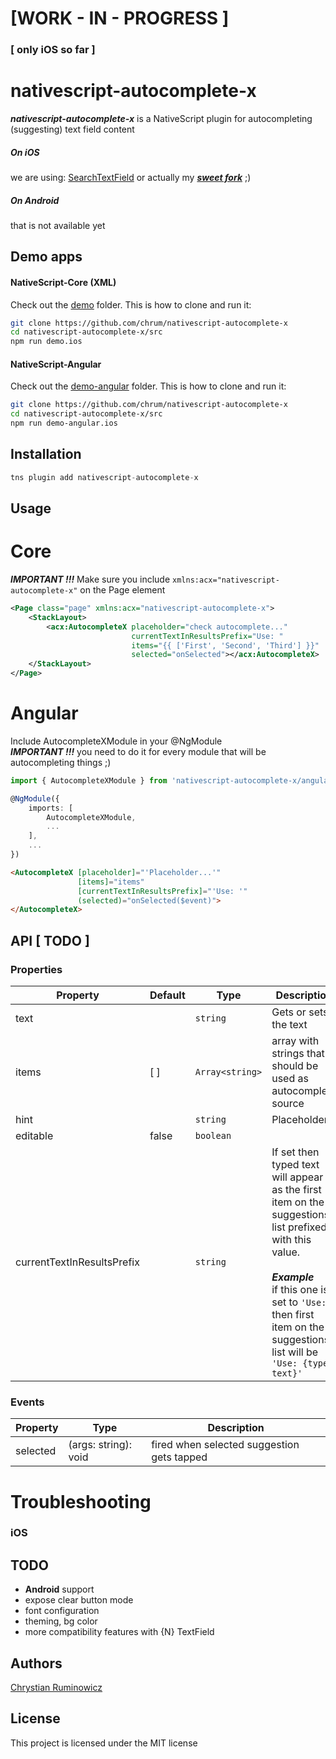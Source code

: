# [WORK - IN - PROGRESS ]
### [ only iOS so far ]
# nativescript-autocomplete-x

***nativescript-autocomplete-x*** is a NativeScript plugin for autocompleting (suggesting) text field content

##### On ***iOS*** 
 we are using:
[SearchTextField](https://github.com/apasccon/SearchTextField)
or actually my ***[sweet fork](https://github.com/chrum/SearchTextField)*** ;)

##### On Android
that is not available yet

## Demo apps

#### NativeScript-Core (XML)
Check out the [demo](/demo) folder. This is how to clone and run it:

```bash
git clone https://github.com/chrum/nativescript-autocomplete-x
cd nativescript-autocomplete-x/src
npm run demo.ios
```

#### NativeScript-Angular
Check out the [demo-angular](/demo-angular) folder. This is how to clone and run it:

```bash
git clone https://github.com/chrum/nativescript-autocomplete-x
cd nativescript-autocomplete-x/src
npm run demo-angular.ios
```
## Installation
```javascript
tns plugin add nativescript-autocomplete-x
```

## Usage 

# Core
***IMPORTANT !!!*** Make sure you include `xmlns:acx="nativescript-autocomplete-x"` on the Page element
```xml
<Page class="page" xmlns:acx="nativescript-autocomplete-x">
    <StackLayout>
        <acx:AutocompleteX placeholder="check autocomplete..."
                           currentTextInResultsPrefix="Use: "
                           items="{{ ['First', 'Second', 'Third'] }}"
                           selected="onSelected"></acx:AutocompleteX>
    </StackLayout>
</Page>

```

# Angular
Include AutocompleteXModule in your @NgModule  
***IMPORTANT !!!*** you need to do it for every module that will be autocompleting things ;)
```typescript
import { AutocompleteXModule } from 'nativescript-autocomplete-x/angular';

@NgModule({
    imports: [
        AutocompleteXModule,
        ...
    ],
    ...
})
```

```html
<AutocompleteX [placeholder]="'Placeholder...'"
               [items]="items"
               [currentTextInResultsPrefix]="'Use: '"
               (selected)="onSelected($event)">
</AutocompleteX>
```

## API [ TODO ]
### Properties    
| Property | Default | Type | Description |
| --- | --- | --- | --- |
| text |  | `string` | Gets or sets the text |
| items | [ ] | `Array<string>` | array with strings that should be used as autocomplete source |
| hint |  | `string` | Placeholder |
| editable | false | `boolean` | |
| currentTextInResultsPrefix |  | `string` | If set then typed text will appear as the first item on the suggestions list prefixed with this value. <br><br>***Example*** <br>if this one is set to  `'Use:'`<br> then first item on the suggestions list will be `'Use: {typed text}'`  |

### Events    
| Property | Type | Description |
| --- | --- | --- |
| selected | (args: string): void | fired when selected suggestion gets tapped |


# Troubleshooting
### iOS



## TODO
* **Android** support
* expose clear button mode
* font configuration
* theming, bg color
* more compatibility features with {N} TextField

## Authors

[Chrystian Ruminowicz](http://chrum.it)

## License

This project is licensed under the MIT license
